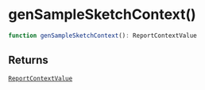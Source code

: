# genSampleSketchContext()

```ts
function genSampleSketchContext(): ReportContextValue
```

## Returns

[`ReportContextValue`](../interfaces/ReportContextValue.md)
